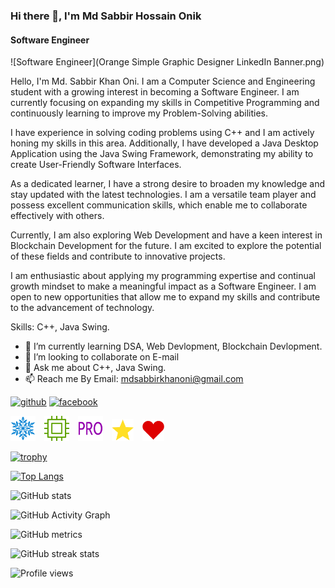 ### Hi there 👋, I'm Md Sabbir Hossain Onik
#### Software Engineer
![Software Engineer](Orange Simple Graphic Designer LinkedIn Banner.png)

Hello, I'm Md. Sabbir Khan Oni. I am a Computer Science and Engineering student with a growing interest in becoming a Software Engineer. I am currently focusing on expanding my skills in Competitive Programming and continuously learning to improve my Problem-Solving abilities.

I have experience in solving coding problems using C++ and I am actively honing my skills in this area. Additionally, I have developed a Java Desktop Application using the Java Swing Framework, demonstrating my ability to create User-Friendly Software Interfaces.

As a dedicated learner, I have a strong desire to broaden my knowledge and stay updated with the latest technologies. I am a versatile team player and possess excellent communication skills, which enable me to collaborate effectively with others.

Currently, I am also exploring Web Development and have a keen interest in Blockchain Development for the future. I am excited to explore the potential of these fields and contribute to innovative projects.

I am enthusiastic about applying my programming expertise and continual growth mindset to make a meaningful impact as a Software Engineer. I am open to new opportunities that allow me to expand my skills and contribute to the advancement of technology.


Skills: C++, Java Swing.

- 🌱 I’m currently learning DSA, Web Devlopment, Blockchain Devlopment.
- 👯 I’m looking to collaborate on E-mail 
- 💬 Ask me about C++, Java Swing.
- 📫 Reach me By Email: mdsabbirkhanoni@gmail.com 


[<img src='https://cdn.jsdelivr.net/npm/simple-icons@3.0.1/icons/github.svg' alt='github' height='40'>](https://github.com/sabbirkhanoni)  [<img src='https://cdn.jsdelivr.net/npm/simple-icons@3.0.1/icons/facebook.svg' alt='facebook' height='40'>](https://www.facebook.com/https://www.facebook.com/profile.php?id=100080444026866.com)  

<a href='https://archiveprogram.github.com/'><img src='https://raw.githubusercontent.com/acervenky/animated-github-badges/master/assets/acbadge.gif' width='40' height='40'></a> <a href='https://docs.github.com/en/developers'><img src='https://raw.githubusercontent.com/acervenky/animated-github-badges/master/assets/devbadge.gif' width='40' height='40'></a> <a href='https://github.com/pricing'><img src='https://raw.githubusercontent.com/acervenky/animated-github-badges/master/assets/pro.gif' width='40' height='40'></a> <a href='https://stars.github.com/'><img src='https://raw.githubusercontent.com/acervenky/animated-github-badges/master/assets/starbadge.gif' width='35' height='35'></a> <a href='https://docs.github.com/en/github/supporting-the-open-source-community-with-github-sponsors'><img src='https://raw.githubusercontent.com/acervenky/animated-github-badges/master/assets/sponsorbadge.gif' width='35' height='35'></a> 

[![trophy](https://github-profile-trophy.vercel.app/?username=sabbirkhanoni)](https://github.com/ryo-ma/github-profile-trophy)

[![Top Langs](https://github-readme-stats.vercel.app/api/top-langs/?username=sabbirkhanoni)](https://github.com/anuraghazra/github-readme-stats)

![GitHub stats](https://github-readme-stats.vercel.app/api?username=sabbirkhanoni&show_icons=true&count_private=true)  

![GitHub Activity Graph](https://activity-graph.herokuapp.com/graph?username=sabbirkhanoni)  

![GitHub metrics](https://metrics.lecoq.io/sabbirkhanoni)  

![GitHub streak stats](https://github-readme-streak-stats.herokuapp.com/?user=sabbirkhanoni)  

![Profile views](https://gpvc.arturio.dev/sabbirkhanoni)  
